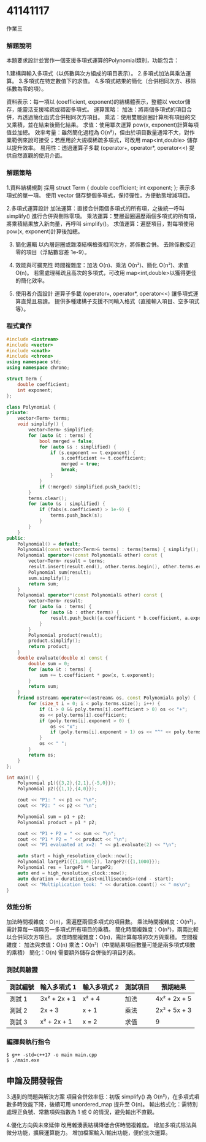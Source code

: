 # 41141117

作業三

### 解題說明

本題要求設計並實作一個支援多項式運算的Polynomial類別，功能包含：

1.建構與輸入多項式（以係數與次方組成的項目表示）。
2.多項式加法與乘法運算。
3.多項式在特定數值下的求值。
4.多項式結果的簡化（合併相同次方、移除係數為零的項）。

資料表示：每一項以 (coefficient, exponent)的結構體表示，整體以 vector<Term>儲存，能靈活支援稀疏或稠密多項式。
運算策略：
  加法：將兩個多項式的項目合併，再透過簡化函式合併相同次方項目。
  乘法：使用雙層迴圈計算所有項目的交叉乘積，並在結束後簡化結果。
  求值：使用冪次運算 pow(x, exponent)計算每項值並加總。
效率考量：雖然簡化過程為 O(n²)，但由於項目數量通常不大，對作業範例來說可接受；若應用於大規模稀疏多項式，可改用 map<int,double> 儲存以提升效率。
易用性：透過運算子多載 (operator+, operator*, operator<<) 提供自然直觀的使用介面。


### 解題策略

1.資料結構規劃
   採用 struct Term { double coefficient; int exponent; }; 表示多項式的單一項。
   使用 vector<Term> 儲存整個多項式，保持彈性，方便動態增減項目。

2.多項式運算設計
   加法運算：直接合併兩個多項式的所有項，之後統一呼叫 simplify() 進行合併與刪除零項。
   乘法運算：雙層迴圈遍歷兩個多項式的所有項，將乘積結果放入新向量，再呼叫 simplify()。
   求值運算：遍歷項目，對每項使用 pow(x, exponent)計算後加總。

3. 簡化邏輯
   以內層迴圈或雜湊結構檢查相同次方，將係數合併。
   去除係數接近零的項目（浮點數容差 1e-9）。

4. 效能與可擴充性
   時間複雜度：加法 O(n)、乘法 O(n²)、簡化 O(n²)、求值 O(n)。
   若需處理稀疏且高次的多項式，可改用 map<int,double>以獲得更佳的簡化效率。

5. 使用者介面設計
   運算子多載 (operator+, operator*, operator<<) 讓多項式運算直覺且易讀。
   提供多種建構子支援不同輸入格式（直接輸入項目、空多項式等）。

### 程式實作

```cpp
#include <iostream>
#include <vector>
#include <cmath>
#include <chrono>
using namespace std;
using namespace chrono;

struct Term {
    double coefficient;
    int exponent;
};

class Polynomial {
private:
    vector<Term> terms;
    void simplify() {
        vector<Term> simplified;
        for (auto &t : terms) {
            bool merged = false;
            for (auto &s : simplified) {
                if (s.exponent == t.exponent) {
                    s.coefficient += t.coefficient;
                    merged = true;
                    break;
                }
            }
            if (!merged) simplified.push_back(t);
        }
        terms.clear();
        for (auto &s : simplified) {
            if (fabs(s.coefficient) > 1e-9) {
                terms.push_back(s);
            }
        }
    }
public:
    Polynomial() = default;
    Polynomial(const vector<Term>& terms) : terms(terms) { simplify(); }
    Polynomial operator+(const Polynomial& other) const {
        vector<Term> result = terms;
        result.insert(result.end(), other.terms.begin(), other.terms.end());
        Polynomial sum(result);
        sum.simplify();
        return sum;
    }
    Polynomial operator*(const Polynomial& other) const {
        vector<Term> result;
        for (auto &a : terms) {
            for (auto &b : other.terms) {
                result.push_back({a.coefficient * b.coefficient, a.exponent + b.exponent});
            }
        }
        Polynomial product(result);
        product.simplify();
        return product;
    }
    double evaluate(double x) const {
        double sum = 0;
        for (auto &t : terms) {
            sum += t.coefficient * pow(x, t.exponent);
        }
        return sum;
    }
    friend ostream& operator<<(ostream& os, const Polynomial& poly) {
        for (size_t i = 0; i < poly.terms.size(); i++) {
            if (i > 0 && poly.terms[i].coefficient > 0) os << "+";
            os << poly.terms[i].coefficient;
            if (poly.terms[i].exponent > 0) {
                os << "x";
                if (poly.terms[i].exponent > 1) os << "^" << poly.terms[i].exponent;
            }
            os << " ";
        }
        return os;
    }
};

int main() {
    Polynomial p1({{3,2},{2,1},{-5,0}});
    Polynomial p2({{1,1},{4,0}});

    cout << "P1: " << p1 << "\n";
    cout << "P2: " << p2 << "\n";

    Polynomial sum = p1 + p2;
    Polynomial product = p1 * p2;

    cout << "P1 + P2 = " << sum << "\n";
    cout << "P1 * P2 = " << product << "\n";
    cout << "P1 evaluated at x=2: " << p1.evaluate(2) << "\n";

    auto start = high_resolution_clock::now();
    Polynomial largeP1({{1,1000}}), largeP2({{1,1000}});
    Polynomial res = largeP1 * largeP2;
    auto end = high_resolution_clock::now();
    auto duration = duration_cast<milliseconds>(end - start);
    cout << "Multiplication took: " << duration.count() << " ms\n";
}
```


### 效能分析

加法時間複雜度：O(n)，需遍歷兩個多項式的項目數。
乘法時間複雜度：O(n²)，需計算每一項與另一多項式所有項目的乘積。
簡化時間複雜度：O(n²)，兩兩比較以合併同次方項目。
求值時間複雜度：O(n)，需計算每項的次方與乘積。
空間複雜度：
    加法與求值：O(n)
    乘法：O(n²)（中間結果項目數量可能是兩多項式項數的乘積）
    簡化：O(n) 需要額外儲存合併後的項目列表。

### 測試與驗證

| 測試編號 | 輸入多項式 1      | 輸入多項式 2 | 測試項目 | 預期結果         |
| ---- | ------------ | ------- | ---- | ------------ |
| 測試 1 | 3x² + 2x + 1 | x² + 4  | 加法   | 4x² + 2x + 5 |
| 測試 2 | 2x + 3       | x + 1   | 乘法   | 2x² + 5x + 3 |
| 測試 3 | x² + 2x + 1  | x = 2   | 求值   | 9            |


### 編譯與執行指令

```shell
$ g++ -std=c++17 -o main main.cpp
$ ./main.exe
```
## 申論及開發報告

3.遇到的問題與解決方案
項目合併效率低：初版 simplify() 為 O(n²)，在多項式項數多時效能下降，後續可用 unordered_map 提升至 O(n)。
輸出格式化：需特別處理正負號、常數項與指數為 1 或 0 的情況，避免輸出不直觀。

4.優化方向與未來延伸
改用雜湊表結構降低合併時間複雜度。
增加多項式除法與微分功能，擴展運算能力。
增加檔案輸入/輸出功能，便於批次運算。




